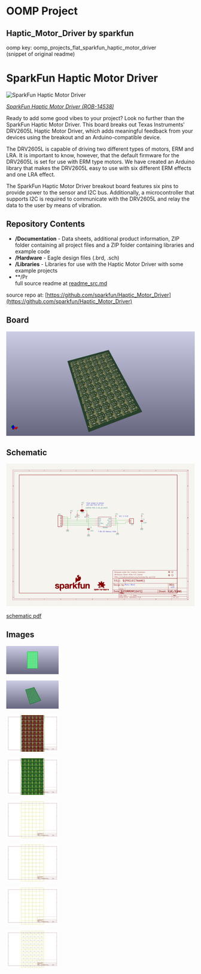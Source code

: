 # OOMP Project  
## Haptic_Motor_Driver  by sparkfun  
  
oomp key: oomp_projects_flat_sparkfun_haptic_motor_driver  
(snippet of original readme)  
  
SparkFun Haptic Motor Driver  
========================================  
  
![SparkFun Haptic Motor Driver](https://cdn.sparkfun.com//assets/parts/1/2/6/5/5/14538-SparkFun_Haptic_Motor_Driver-DRV2605L-01.jpg)  
	  
[*SparkFun Haptic Motor Driver (ROB-14538)*](https://www.sparkfun.com/products/14538)  
	  
Ready to add some good vibes to your project? Look no further than the SparkFun Haptic Motor Driver. This board breaks out Texas Instruments' DRV2605L Haptic Motor Driver, which adds meaningful feedback from your devices using the breakout and an Arduino-compatible device.  
  
The DRV2605L is capable of driving two different types of motors, ERM and LRA. It is important to know, however, that the default firmware for the DRV2605L is set for use with ERM type motors. We have created an Arduino library that makes the DRV2605L easy to use with six different ERM effects and one LRA effect.  
	  
The SparkFun Haptic Motor Driver breakout board features six pins to provide power to the sensor and I2C bus. Additionally, a microcontroller that supports I2C is required to communicate with the DRV2605L and relay the data to the user by means of vibration.  
  
Repository Contents	  
---------------	  
  
* **/Documentation** - Data sheets, additional product information, ZIP folder containing all project files and a ZIP folder containing libraries and example code   
* **/Hardware** - Eagle design files (.brd, .sch)  
* **/Libraries** - Libraries for use with the Haptic Motor Driver with some example projects   
* **/Pr  
  full source readme at [readme_src.md](readme_src.md)  
  
source repo at: [https://github.com/sparkfun/Haptic_Motor_Driver](https://github.com/sparkfun/Haptic_Motor_Driver)  
## Board  
  
[![working_3d.png](working_3d_600.png)](working_3d.png)  
## Schematic  
  
[![working_schematic.png](working_schematic_600.png)](working_schematic.png)  
  
[schematic pdf](working_schematic.pdf)  
## Images  
  
[![working_3D_bottom.png](working_3D_bottom_140.png)](working_3D_bottom.png)  
  
[![working_3D_top.png](working_3D_top_140.png)](working_3D_top.png)  
  
[![working_assembly_page_01.png](working_assembly_page_01_140.png)](working_assembly_page_01.png)  
  
[![working_assembly_page_02.png](working_assembly_page_02_140.png)](working_assembly_page_02.png)  
  
[![working_assembly_page_03.png](working_assembly_page_03_140.png)](working_assembly_page_03.png)  
  
[![working_assembly_page_04.png](working_assembly_page_04_140.png)](working_assembly_page_04.png)  
  
[![working_assembly_page_05.png](working_assembly_page_05_140.png)](working_assembly_page_05.png)  
  
[![working_assembly_page_06.png](working_assembly_page_06_140.png)](working_assembly_page_06.png)  
